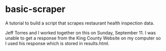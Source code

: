 # basic-scraper
A tutorial to build a script that scrapes restaurant health inspection data.

Jeff Torres and I worked together on this on Sunday, September 11.  I was unable
to get a response from the King County Website on my computer so I used
his response which is stored in results.html.

